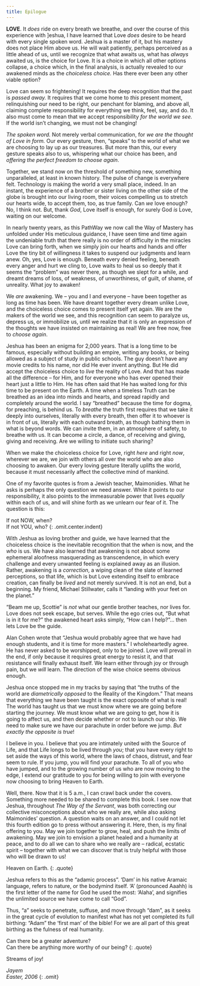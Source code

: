 ```yaml
---
title: Epilogue
---
```


__LOVE__. It *does* ride on every breath we breathe, and over the course of
this experience with ]eshua, I have learned that Love *does* desire to be
heard with every single spoken word. Jeshua is a master of it, but his
mastery does not place Him above us. He will wait patiently, perhaps
perceived as a little ahead of us, until we recognize that what awaits
us, what has *always* awaited us, is the choice for Love. It is a choice
in which all other options collapse, a choice which, in the final
analysis, is actually revealed to our awakened minds as the *choiceless
choice.* Has there ever been any other viable option?

Love can seem so frightening! It requires the deep recognition that the
past is *passed away.* It requires that we come home to *this* present
moment, relinquishing our need to be right, our penchant for blaming,
and above all, claiming complete responsibility for everything we think,
feel, say, and do. It also must come to mean that we accept
responsibility *for the world we see.* If the world isn’t changing, we
must not be changing!

*The spoken word.* Not merely verbal communication, for *we are the thought
of Love in form.* Our every gesture, then, “speaks” to the world of what
we are choosing to lay up as our treasures. But more than this, our
every gesture speaks also to us, whispering what our choice has been,
and *offering the perfect freedom to choose again*.

Together, we stand now on the threshold of something new, something
unparalleled, at least in known history. The pulse of change is
everywhere felt. Technology is making the world
a very small place, indeed. In an instant, the experience of a brother
or sister living on the other side of the globe is brought into our
living room, their voices compelling us to stretch our hearts wide, to
accept them, too, as true family. Can *we* love enough? No, I think not.
But, thank *God*, Love itself is enough, for surely God *is* Love, waiting
on our welcome.

In nearly twenty years, as this PathWay we now call the Way of Mastery
has unfolded under His meticulous guidance, I have seen time and time
again the undeniable truth that there really is no order of difficulty
in the miracles Love can bring forth, when we simply join our hearts and
hands and offer Love the tiny bit of willingness it takes to suspend our
judgments and learn anew. Oh, yes, Love is enough. Beneath every denied
feeling, beneath every anger and hurt we cling to, Love waits to heal us
so deeply that it seems the “problem” was never there, as though we
slept for a while, and dreamt dreams of loss, of weakness, of
unworthiness, of guilt, of shame, of unreality. What joy to awaken!

We *are* awakening. We – you and I and everyone – have been together as
long as time has been. We have dreamt together every dream unlike Love,
and the choiceless choice comes to present itself yet again. We are the
makers of the world we see, and this recognition can seem to paralyze
us, depress us, or immobilize us, until we realize that it is only an
expression of the thoughts we have insisted on maintaining as real! We
are free now, free to *choose again*.

Jeshua has been an enigma for 2,000 years. That is a long time to be
famous, especially without building an empire, writing any books, or
being allowed as a subject of study in public schools. The guy doesn’t
have any movie credits to his name, nor did He ever invent anything. But
He did accept the choiceless choice to *live* the reality of Love. And
that has made all the difference – for Him, and for everyone who has
ever opened their heart just a little to Him. He has often said that He
has waited long for *this* time to be present on the Earth. A time when a
timeless Truth can be breathed as an idea into minds and hearts, and
spread rapidly and completely around the world. I say “breathed” because
the time for dogma, for preaching, is behind us. To *breathe* the truth
first requires that we take it deeply into ourselves, literally with
every breath, then offer it to whoever is in front of us, literally with
each outward breath, as though bathing them in what is beyond words. We
can invite them, in an atmosphere of safety, to breathe with us. It can
become a circle, a dance, of receiving and giving, giving and receiving.
Are we willing to initiate such sharing?

When we make the choiceless choice for Love, right *here* and right *now*,
wherever we are, we join with others all over the world who are also
choosing to awaken. Our every loving gesture literally uplifts the
world, because it must necessarily affect the collective mind of
mankind.

One of my favorite quotes is from a Jewish teacher, Maimonidies. What he
asks is perhaps the only question we need answer. While it points to our
responsibility, it also points to the immeasurable power that lives
*equally* within each of us, and will shine forth as we unlearn our fear
of it. The question is this:

If not NOW, when?<br/>
If not YOU, who?
{: .omit.center.indent}

With Jeshua as loving brother and guide, we have learned that the
choiceless choice is the inevitable recognition that the *when* is now,
and the *who* is us. We have also learned that awakening is not about some
ephemeral aloofness masquerading as transcendence, in which every
challenge and every unwanted feeling is explained away as an illusion.
Rather, awakening is a *correction*, a wiping clean of the slate of
learned perceptions, so that life, which is but Love extending itself to
embrace creation, can finally be *lived* and not merely survived. It is
not an end, but a beginning. My friend, Michael Stillwater, calls it
“landing with your feet on the planet.”

“Beam me up, Scottie” is *not* what our gentle brother teaches, nor lives
for. Love does not seek escape, but serves. While the ego cries out,
“But what is in it for me?” the awakened heart asks simply, “How can I
help?”&hellip; then lets Love be the guide.

Alan Cohen wrote that “Jeshua would probably agree that we have had
enough students, and it is time for more masters.” I wholeheartedly
agree. He has never asked to be worshipped, only to be joined. Love will
prevail in the end, if only because it requires great energy to resist
it, and that resistance will finally exhaust itself. We learn either
through joy or through pain, but we *will* learn. The direction of the
wise choice seems obvious enough.

Jeshua once stopped me in my tracks by saying that “the truths of the
world are *diametrically opposed* to the Reality of the Kingdom.” That
means that everything we have been taught is the exact opposite of what
is real! The world has taught us that we must know where we are going
before starting the journey. We must know what we are going to get, how
it is going to affect us, and then decide whether or not to launch our
ship. We need to make sure we have our parachute in order before we
jump. *But exactly the opposite is true*!

I believe in you. I believe that you are intimately united with the
Source of Life, and that Life longs to be lived through *you*; that you
have every right to set aside the ways of this world, where the laws of
chaos, distrust, and fear seem to rule. If you jump, you will find your
parachute. To all of you who have jumped, and to the growing number of
us who are now moving to the edge, I extend our gratitude to you for
being willing to join with everyone now choosing to bring Heaven to
Earth.

Well, there. Now that it is 5 a.m., I can crawl back under the covers.
Something more needed to be shared to complete this book. I see now that
Jeshua, throughout *The Way of the Servant*, was both correcting our
collective misconceptions about who we really are, while also asking
Maimonides’ question. A question waits on an answer, and I could not let
this fourth edition go to press without answering it. Here, then, is my
final offering to you. May we join together to grow, heal, and push the
limits of awakening. May we join to envision a planet healed and a
humanity at peace, and to do all we can to share who we really are –
radical, ecstatic spirit – together with what we can discover that is
truly helpful with those who will be drawn to us!

Heaven on Earth.
{: .quote}

Jeshua refers to this as the “adamic process”. ‘Dam’ in his native
Aramaic language, refers to nature, or the bodymind itself. ‘A’
(pronounced Aaahh) is the first letter of the name for God he used the
most: ‘Alaha’, and signifies the unlimited source we have come to call
“God”.

Thus, “a” seeks to penetrate, suffuse, and move through “dam”, as it
seeks in the great cycle of evolution to manifest what has not yet
completed its full birthing: “Adam” the ‘first man’ of the bible! For we
are all part of this great birthing as the fulness of real humanity.

Can there be a greater adventure? <br/>
Can there be anything more worthy of our being?
{: .quote}

Streams of joy!

*Jayem<br/>
Easter, 2006*
{: .omit}

